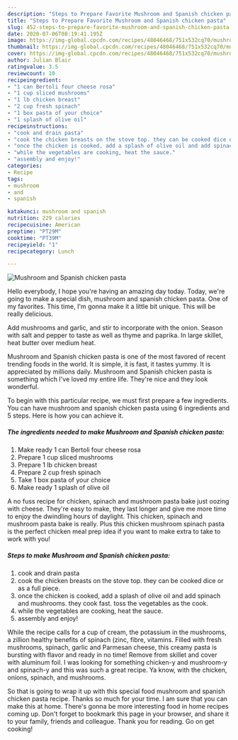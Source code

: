 ```yaml
---
description: "Steps to Prepare Favorite Mushroom and Spanish chicken pasta"
title: "Steps to Prepare Favorite Mushroom and Spanish chicken pasta"
slug: 452-steps-to-prepare-favorite-mushroom-and-spanish-chicken-pasta
date: 2020-07-06T08:19:41.195Z
image: https://img-global.cpcdn.com/recipes/48046468/751x532cq70/mushroom-and-spanish-chicken-pasta-recipe-main-photo.jpg
thumbnail: https://img-global.cpcdn.com/recipes/48046468/751x532cq70/mushroom-and-spanish-chicken-pasta-recipe-main-photo.jpg
cover: https://img-global.cpcdn.com/recipes/48046468/751x532cq70/mushroom-and-spanish-chicken-pasta-recipe-main-photo.jpg
author: Julian Blair
ratingvalue: 3.5
reviewcount: 10
recipeingredient:
- "1 can Bertoli four cheese rosa"
- "1 cup sliced mushrooms"
- "1 lb chicken breast"
- "2 cup fresh spinach"
- "1 box pasta of your choice"
- "1 splash of olive oil"
recipeinstructions:
- "cook and drain pasta"
- "cook the chicken breasts on the stove top. they can be cooked dice or as a full piece."
- "once the chicken is cooked, add a splash of olive oil and add spinach and mushrooms. they cook fast. toss the vegetables as the cook."
- "while the vegetables are cooking, heat the sauce."
- "assembly and enjoy!"
categories:
- Recipe
tags:
- mushroom
- and
- spanish

katakunci: mushroom and spanish 
nutrition: 229 calories
recipecuisine: American
preptime: "PT29M"
cooktime: "PT39M"
recipeyield: "1"
recipecategory: Lunch

---
```



![Mushroom and Spanish chicken pasta](https://img-global.cpcdn.com/recipes/48046468/751x532cq70/mushroom-and-spanish-chicken-pasta-recipe-main-photo.jpg)

Hello everybody, I hope you're having an amazing day today. Today, we're going to make a special dish, mushroom and spanish chicken pasta. One of my favorites. This time, I'm gonna make it a little bit unique. This will be really delicious.

Add mushrooms and garlic, and stir to incorporate with the onion. Season with salt and pepper to taste as well as thyme and paprika. In large skillet, heat butter over medium heat.

Mushroom and Spanish chicken pasta is one of the most favored of recent trending foods in the world. It is simple, it is fast, it tastes yummy. It is appreciated by millions daily. Mushroom and Spanish chicken pasta is something which I've loved my entire life. They're nice and they look wonderful.


To begin with this particular recipe, we must first prepare a few ingredients. You can have mushroom and spanish chicken pasta using 6 ingredients and 5 steps. Here is how you can achieve it.

<!--inarticleads1-->

##### The ingredients needed to make Mushroom and Spanish chicken pasta:

1. Make ready 1 can Bertoli four cheese rosa
1. Prepare 1 cup sliced mushrooms
1. Prepare 1 lb chicken breast
1. Prepare 2 cup fresh spinach
1. Take 1 box pasta of your choice
1. Make ready 1 splash of olive oil


A no fuss recipe for chicken, spinach and mushroom pasta bake just oozing with cheese. They&#39;re easy to make, they last longer and give me more time to enjoy the dwindling hours of daylight. This chicken, spinach and mushroom pasta bake is really. Plus this chicken mushroom spinach pasta is the perfect chicken meal prep idea if you want to make extra to take to work with you! 

<!--inarticleads2-->

##### Steps to make Mushroom and Spanish chicken pasta:

1. cook and drain pasta
1. cook the chicken breasts on the stove top. they can be cooked dice or as a full piece.
1. once the chicken is cooked, add a splash of olive oil and add spinach and mushrooms. they cook fast. toss the vegetables as the cook.
1. while the vegetables are cooking, heat the sauce.
1. assembly and enjoy!


While the recipe calls for a cup of cream, the potassium in the mushrooms, a zillion healthy benefits of spinach (zinc, fibre, vitamins. Filled with fresh mushrooms, spinach, garlic and Parmesan cheese, this creamy pasta is bursting with flavor and ready in no time! Remove from skillet and cover with aluminum foil. I was looking for something chicken-y and mushroom-y and spinach-y and this was such a great recipe. Ya know, with the chicken, onions, spinach, and mushrooms. 

So that is going to wrap it up with this special food mushroom and spanish chicken pasta recipe. Thanks so much for your time. I am sure that you can make this at home. There's gonna be more interesting food in home recipes coming up. Don't forget to bookmark this page in your browser, and share it to your family, friends and colleague. Thank you for reading. Go on get cooking!

